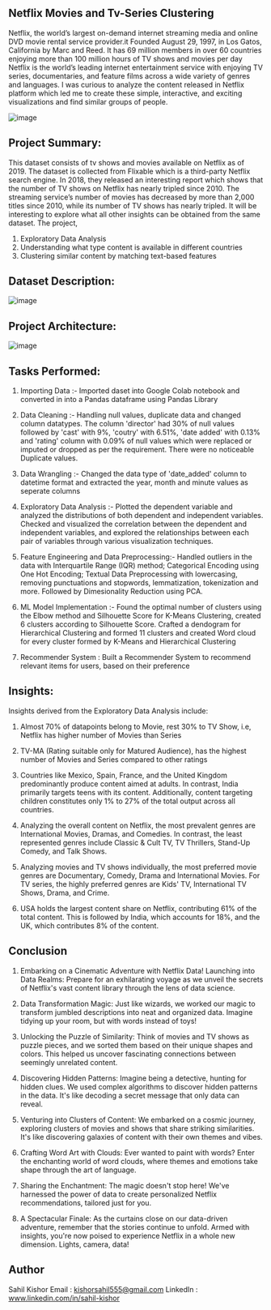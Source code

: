## Netflix Movies and Tv-Series Clustering

Netflix, the world’s largest on-demand internet streaming media and online DVD movie rental service provider.it Founded August 29, 1997, in Los Gatos, California by Marc and Reed. It has 69 million members in over 60 countries enjoying more than 100 million hours of TV shows and movies per day Netflix is the world’s leading internet entertainment service with enjoying TV series, documentaries, and feature films across a wide variety of genres and languages. I was curious to analyze the content released in Netflix platform which led me to create these simple, interactive, and exciting visualizations and find similar groups of people.

![image](https://github.com/sahil-kishor/Netflix-Movies-and-Tv-Series-Clustering/assets/159517524/6801e807-d430-4c45-a39b-7acc54955c68)

## Project Summary: 

This dataset consists of tv shows and movies available on Netflix as of 2019. The dataset is collected from Flixable which is a third-party Netflix search engine. In 2018, they released an interesting report which shows that the number of TV shows on Netflix has nearly tripled since 2010. The streaming service’s number of movies has decreased by more than 2,000 titles since 2010, while its number of TV shows has nearly tripled. It will be interesting to explore what all other insights can be obtained from the same dataset. The project,

1. Exploratory Data Analysis
2. Understanding what type content is available in different countries
3. Clustering similar content by matching text-based features

## Dataset Description:

![image](https://github.com/sahil-kishor/Netflix-Movies-and-Tv-Series-Clustering/assets/159517524/995c4ae1-9953-4745-9a4a-0f4d4bd32711)

## Project Architecture:

![image](https://github.com/sahil-kishor/Netflix-Movies-and-Tv-Series-Clustering/assets/159517524/b0b9b271-59f6-4bda-9829-30f95f1507b8)

## Tasks Performed:

1. Importing Data :- Imported daset into Google Colab notebook and converted in into a Pandas dataframe using Pandas Library

2. Data Cleaning :- Handling null values, duplicate data and changed column datatypes. The column 'director' had 30% of null values followed by 'cast' with 9%, 'coutry' with 6.51%, 'date added' with 0.13% and 'rating' column with 0.09% of null values which were replaced or imputed or dropped as per the requirement. There were no noticeable Duplicate values.

3. Data Wrangling :- Changed the data type of 'date_added' column to datetime format and extracted the year, month and minute values as seperate columns

4. Exploratory Data Analysis :- Plotted the dependent variable and analyzed the distributions of both dependent and independent variables. Checked and visualized the correlation between the dependent and independent variables, and explored the relationships between each pair of variables through various visualization techniques.

6. Feature Engineering and Data Preprocessing:- Handled outliers in the data with Interquartile Range (IQR) method; Categorical Encoding using One Hot Encoding; Textual Data Preprocessing with lowercasing, removing punctuations and stopwords, lemmatization, tokenization and more. Followed by Dimesionality Reduction using PCA.

7. ML Model Implementation :- Found the optimal number of clusters using the Elbow method and Silhouette Score for K-Means Clustering, created 6 clusters according to Silhouette Score. Crafted a dendogram for Hierarchical Clustering and formed 11 clusters and created Word cloud for every cluster formed by K-Means and Hierarchical Clustering

8. Recommender System : Built a Recommender System to recommend relevant items for users, based on their preference

## Insights:
Insights derived from the Exploratory Data Analysis include:

1. Almost 70% of datapoints belong to Movie, rest 30% to TV Show, i.e, Netflix has higher number of Movies than Series

2. TV-MA (Rating suitable only for Matured Audience), has the highest number of Movies and Series compared to other ratings

3. Countries like Mexico, Spain, France, and the United Kingdom predominantly produce content aimed at adults. In contrast, India primarily targets teens with its content. Additionally, content targeting children constitutes only 1% to 27% of the total output across all countries.

4. Analyzing the overall content on Netflix, the most prevalent genres are International Movies, Dramas, and Comedies. In contrast, the least represented genres include Classic & Cult TV, TV Thrillers, Stand-Up Comedy, and Talk Shows.

5. Analyzing movies and TV shows individually, the most preferred movie genres are Documentary, Comedy, Drama and International Movies. For TV series, the highly preferred genres are Kids' TV, International TV Shows, Drama, and Crime.

6. USA holds the largest content share on Netflix, contributing 61% of the total content. This is followed by India, which accounts for 18%, and the UK, which contributes 8% of the content.

## Conclusion
1. Embarking on a Cinematic Adventure with Netflix Data! Launching into Data Realms: Prepare for an exhilarating voyage as we unveil the secrets of Netflix's vast content library through the lens of data science.

2. Data Transformation Magic: Just like wizards, we worked our magic to transform jumbled descriptions into neat and organized data. Imagine tidying up your room, but with words instead of toys!

3. Unlocking the Puzzle of Similarity: Think of movies and TV shows as puzzle pieces, and we sorted them based on their unique shapes and colors. This helped us uncover fascinating connections between seemingly unrelated content.

4. Discovering Hidden Patterns: Imagine being a detective, hunting for hidden clues. We used complex algorithms to discover hidden patterns in the data. It's like decoding a secret message that only data can reveal.

5. Venturing into Clusters of Content: We embarked on a cosmic journey, exploring clusters of movies and shows that share striking similarities. It's like discovering galaxies of content with their own themes and vibes.

6. Crafting Word Art with Clouds: Ever wanted to paint with words? Enter the enchanting world of word clouds, where themes and emotions take shape through the art of language.

7. Sharing the Enchantment: The magic doesn't stop here! We've harnessed the power of data to create personalized Netflix recommendations, tailored just for you.

9. A Spectacular Finale: As the curtains close on our data-driven adventure, remember that the stories continue to unfold. Armed with insights, you're now poised to experience Netflix in a whole new dimension. Lights, camera, data!


## Author

Sahil Kishor
Email : kishorsahil555@gmail.com
LinkedIn : www.linkedin.com/in/sahil-kishor
